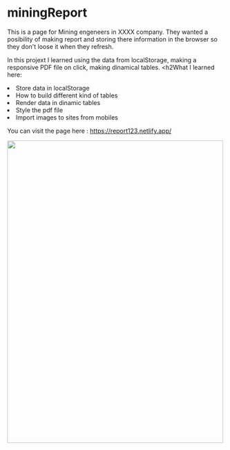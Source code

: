 # miningReport

This is a page for Mining engeneers in XXXX company. They wanted a posibility of making report and storing there information in the browser so they don't loose it
when they refresh.

In this projext I learned using the data from localStorage, making a responsive PDF file on click, making dinamical tables.
<h2What I learned here:</h2>
<li>Store data in localStorage</li>
<li>How to build different kind of tables</li>
<li>Render data in dinamic tables</li>
<li>Style the pdf file</li>
<li>Import images to sites from mobiles</li>


You can visit the page here : https://report123.netlify.app/

<img src="https://i.ibb.co/09bcd4D/report.png" width=500 height=700 >
